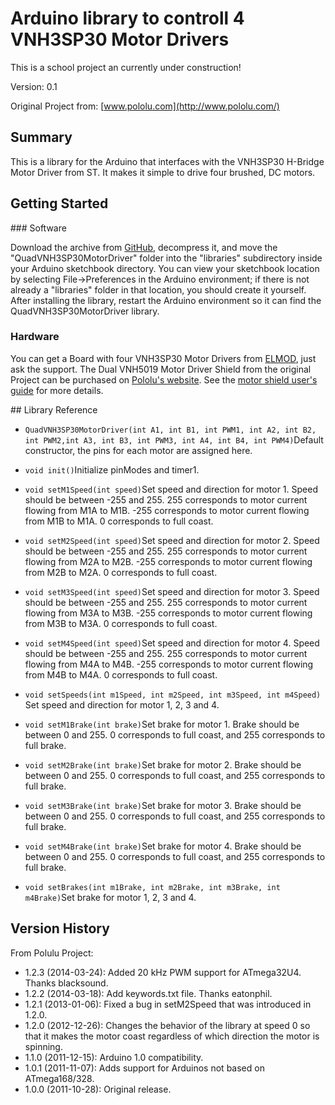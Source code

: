 # Arduino library to controll 4 VNH3SP30 Motor Drivers

This is a school project an currently under construction!

Version: 0.1

Original Project from:
[www.pololu.com](http://www.pololu.com/)

## Summary

This is a library for the Arduino that interfaces with the VNH3SP30 H-Bridge Motor Driver from ST. It makes it simple to drive four brushed, DC motors.

## Getting Started

### Software

Download the archive from [GitHub](http://github.com/v0tti/Quad-VNH3SP30-Motor-Driver), decompress it, and move the "QuadVNH3SP30MotorDriver" folder into the "libraries" subdirectory inside your Arduino sketchbook directory. You can view your sketchbook location by selecting File->Preferences in the Arduino environment; if there is not already a "libraries" folder in that location, you should create it yourself. After installing the library, restart the Arduino environment so it can find the QuadVNH3SP30MotorDriver library.

### Hardware

You can get a Board with four VNH3SP30 Motor Drivers from [ELMOD](http://elmod.eu), just ask the support.
The Dual VNH5019 Motor Driver Shield from the original Project can be purchased on [Pololu's website](http://www.pololu.com/catalog/product/2507). See the [motor shield user's guide](http://www.pololu.com/docs/0J49) for more details.

## Library Reference


- ```QuadVNH3SP30MotorDriver(int A1, int B1, int PWM1, int A2, int B2, int PWM2,int A3, int B3, int PWM3, int A4, int B4, int PWM4)```Default constructor, the pins for each motor are assigned here.

- ```void init()```Initialize pinModes and timer1.

- ```void setM1Speed(int speed)```Set speed and direction for motor 1. Speed should be between -255 and 255. 255 corresponds to motor current flowing from M1A to M1B. -255 corresponds to motor current flowing from M1B to M1A.  0 corresponds to full coast.
- ```void setM2Speed(int speed)```Set speed and direction for motor 2. Speed should be between -255 and 255. 255 corresponds to motor current flowing from M2A to M2B. -255 corresponds to motor current flowing from M2B to M2A.  0 corresponds to full coast.
- ```void setM3Speed(int speed)```Set speed and direction for motor 3. Speed should be between -255 and 255. 255 corresponds to motor current flowing from M3A to M3B. -255 corresponds to motor current flowing from M3B to M3A.  0 corresponds to full coast.
- ```void setM4Speed(int speed)```Set speed and direction for motor 4. Speed should be between -255 and 255. 255 corresponds to motor current flowing from M4A to M4B. -255 corresponds to motor current flowing from M4B to M4A.  0 corresponds to full coast.
- ```void setSpeeds(int m1Speed, int m2Speed, int m3Speed, int m4Speed)``` Set speed and direction for motor 1, 2, 3 and 4. 

- ```void setM1Brake(int brake)```Set brake for motor 1. Brake should be between 0 and 255. 0 corresponds to full coast, and 255 corresponds to full brake.
- ```void setM2Brake(int brake)```Set brake for motor 2. Brake should be between 0 and 255. 0 corresponds to full coast, and 255 corresponds to full brake.
- ```void setM3Brake(int brake)```Set brake for motor 3. Brake should be between 0 and 255. 0 corresponds to full coast, and 255 corresponds to full brake.
- ```void setM4Brake(int brake)```Set brake for motor 4. Brake should be between 0 and 255. 0 corresponds to full coast, and 255 corresponds to full brake.
- ```void setBrakes(int m1Brake, int m2Brake, int m3Brake, int m4Brake)```Set brake for motor 1, 2, 3 and 4.

## Version History

From Polulu Project:

- 1.2.3 (2014-03-24): Added 20 kHz PWM support for ATmega32U4. Thanks blacksound.
- 1.2.2 (2014-03-18): Add keywords.txt file. Thanks eatonphil.
- 1.2.1 (2013-01-06): Fixed a bug in setM2Speed that was introduced in 1.2.0.
- 1.2.0 (2012-12-26): Changes the behavior of the library at speed 0 so that it makes the motor coast regardless of which direction the motor is spinning.
- 1.1.0 (2011-12-15): Arduino 1.0 compatibility.
- 1.0.1 (2011-11-07): Adds support for Arduinos not based on ATmega168/328.
- 1.0.0 (2011-10-28): Original release.